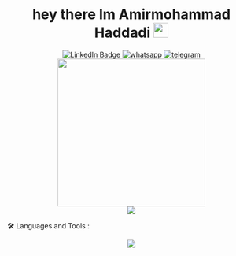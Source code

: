 <div id="header" align="center">
    <h1>
  hey there Im Amirmohammad Haddadi
  <img src="https://media.giphy.com/media/hvRJCLFzcasrR4ia7z/giphy.gif" width="30px"/>
</h1>
      <div id="badges">
  <a href="https://www.linkedin.com/in/amirmohammd-haddadi-0640472ab/">
    <img src="https://img.shields.io/badge/LinkedIn-blue?style=for-the-badge&logo=linkedin&logoColor=white" alt="LinkedIn Badge"/>
  </a>
    <a href="https://wa.me/+989368550177">
        <img src="https://img.shields.io/badge/WhatsApp-25D366?style=for-the-badge&logo=whatsapp&logoColor=white" alt="whatsapp" />
    </a>
    <a href="https://t.me/amirr_hdd">
        <img src="https://img.shields.io/badge/Telegram-2CA5E0?style=for-the-badge&logo=telegram&logoColor=white" alt="telegram"  />
    </a>
</div>
  <img src="https://media0.giphy.com/media/v1.Y2lkPTc5MGI3NjExZWx4bmdhMjBiMzNiMTk5bTlpMXpkazJocHF5dzFsaHViaHk0NmMybyZlcD12MV9pbnRlcm5hbF9naWZfYnlfaWQmY3Q9Zw/6foCnt5DOjiL8wsGaV/giphy.webp/giphy.gif" width="300"/>


  <div align=center">
    <img src="https://komarev.com/ghpvc/?username=amirhdd82&label=PROFILE+VIEWS" />
</div>
</div>


:hammer_and_wrench: Languages and Tools :

<p align="center">
  <a href="https://skillicons.dev">
    <img src="https://skillicons.dev/icons?i=html,css,bootstrap,tailwind,js,react,nextjs,redux,mongodb" />
  </a>
</p>
